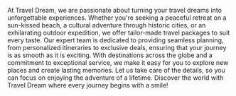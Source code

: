 At Travel Dream, we are passionate about turning your travel dreams into unforgettable experiences. Whether you're seeking a peaceful retreat on a sun-kissed beach, a cultural adventure through historic cities, or an exhilarating outdoor expedition, we offer tailor-made travel packages to suit every taste. Our expert team is dedicated to providing seamless planning, from personalized itineraries to exclusive deals, ensuring that your journey is as smooth as it is exciting. With destinations across the globe and a commitment to exceptional service, we make it easy for you to explore new places and create lasting memories. Let us take care of the details, so you can focus on enjoying the adventure of a lifetime. Discover the world with Travel Dream where every journey begins with a smile!